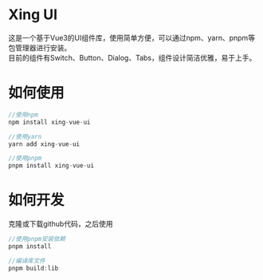 # Xing UI
这是一个基于Vue3的UI组件库，使用简单方便，可以通过npm、yarn、pnpm等包管理器进行安装。  
目前的组件有Switch、Button、Dialog、Tabs，组件设计简洁优雅，易于上手。
# 如何使用
```js
//使用npm
npm install xing-vue-ui

//使用yarn
yarn add xing-vue-ui

//使用pnpm
pnpm install xing-vue-ui
```
# 如何开发
克隆或下载github代码，之后使用
```js
//使用pnpm安装依赖
pnpm install

//编译库文件
pnpm build:lib
```